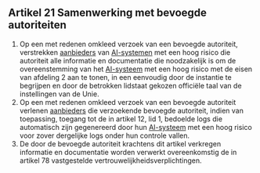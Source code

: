 ## Artikel 21 Samenwerking met bevoegde autoriteiten

1. Op een met redenen omkleed verzoek van een bevoegde autoriteit, verstrekken [aanbieders](a3.md#^aanbieder) van [AI-systemen](a3.md#^ai-systeem) met een hoog risico die autoriteit alle informatie en documentatie die noodzakelijk is om de overeenstemming van het [AI-systeem](a3.md#^ai-systeem) met een hoog risico met de eisen van afdeling 2 aan te tonen, in een eenvoudig door de instantie te begrijpen en door de betrokken lidstaat gekozen officiële taal van de instellingen van de Unie.
2. Op een met redenen omkleed verzoek van een bevoegde autoriteit verlenen [aanbieders](a3.md#^aanbieder) die verzoekende bevoegde autoriteit, indien van toepassing, toegang tot de in artikel 12, lid 1, bedoelde logs die automatisch zijn gegenereerd door hun [AI-systeem](a3.md#^ai-systeem) met een hoog risico voor zover dergelijke logs onder hun controle vallen.
3. De door de bevoegde autoriteit krachtens dit artikel verkregen informatie en documentatie worden verwerkt overeenkomstig de in artikel 78 vastgestelde vertrouwelijkheidsverplichtingen.